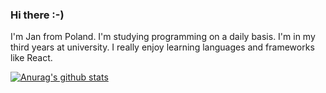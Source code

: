 ### Hi there :-)

I'm Jan from Poland. I'm studying programming on a daily basis. I'm in my third years at university. I really enjoy learning languages and frameworks like React.

[![Anurag's github stats](https://github-readme-stats.vercel.app/api?username=MarunowskiJan)](https://github.com/anuraghazra/github-readme-stats)

